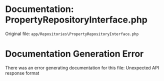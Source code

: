 # Documentation: PropertyRepositoryInterface.php

Original file: `app/Repositories\PropertyRepositoryInterface.php`

# Documentation Generation Error

There was an error generating documentation for this file: Unexpected API response format